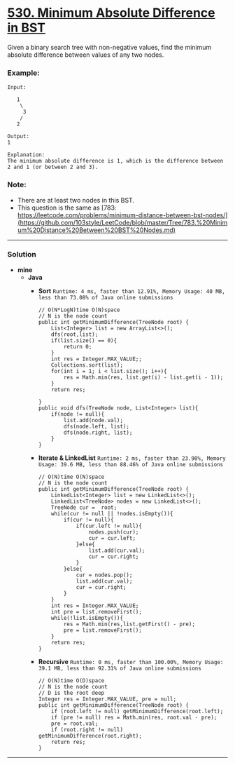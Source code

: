 # [530. Minimum Absolute Difference in BST](https://leetcode.com/problems/minimum-absolute-difference-in-bst/)

Given a binary search tree with non-negative values, find the minimum absolute difference between values of any two nodes.

### Example:
```
Input:

   1
    \
     3
    /
   2

Output:
1

Explanation:
The minimum absolute difference is 1, which is the difference between 2 and 1 (or between 2 and 3).
```

### Note:
* There are at least two nodes in this BST.
* This question is the same as [783: https://leetcode.com/problems/minimum-distance-between-bst-nodes/](https://github.com/103style/LeetCode/blob/master/Tree/783.%20Minimum%20Distance%20Between%20BST%20Nodes.md)


---

### Solution
* **mine**
  * **Java**
    * **Sort** `Runtime: 4 ms, faster than 12.91%, Memory Usage: 40 MB, less than 73.08% of Java online submissions`
      ```
      // O(N*LogN)time O(N)space
      // N is the node count
      public int getMinimumDifference(TreeNode root) {
          List<Integer> list = new ArrayList<>();
          dfs(root,list);
          if(list.size() == 0){
              return 0;
          }
          int res = Integer.MAX_VALUE;;
          Collections.sort(list);
          for(int i = 1; i < list.size(); i++){
              res = Math.min(res, list.get(i) - list.get(i - 1));
          }
          return res;

      }
      public void dfs(TreeNode node, List<Integer> list){
          if(node != null){
              list.add(node.val);
              dfs(node.left, list);
              dfs(node.right, list);
          }
      }
      ```
      
    * **Iterate & LinkedList** `Runtime: 2 ms, faster than 23.90%, Memory Usage: 39.6 MB, less than 88.46% of Java online submissions`
      ```
      // O(N)time O(N)space
      // N is the node count
      public int getMinimumDifference(TreeNode root) {
          LinkedList<Integer> list = new LinkedList<>();
          LinkedList<TreeNode> nodes = new LinkedList<>();
          TreeNode cur =  root;
          while(cur != null || !nodes.isEmpty()){
              if(cur != null){
                  if(cur.left != null){
                      nodes.push(cur);
                      cur = cur.left;
                  }else{
                      list.add(cur.val);
                      cur = cur.right;
                  }
              }else{
                  cur = nodes.pop();
                  list.add(cur.val);
                  cur = cur.right;
              }
          }
          int res = Integer.MAX_VALUE;
          int pre = list.removeFirst();
          while(!list.isEmpty()){
              res = Math.min(res,list.getFirst() - pre);
              pre = list.removeFirst();
          }
          return res;
      }
      ```
    
    * **Recursive** `Runtime: 0 ms, faster than 100.00%, Memory Usage: 39.1 MB, less than 92.31% of Java online submissions `
      ```
      // O(N)time O(D)space
      // N is the node count
      // D is the root deep
      Integer res = Integer.MAX_VALUE, pre = null;
      public int getMinimumDifference(TreeNode root) {
          if (root.left != null) getMinimumDifference(root.left);
          if (pre != null) res = Math.min(res, root.val - pre);
          pre = root.val;
          if (root.right != null) getMinimumDifference(root.right);
          return res;
      }
      ```

---

